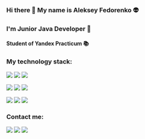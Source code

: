 ### Hi there 👋 My name is Aleksey Fedorenko 👽
### I'm Junior Java Developer 🌱
#### Student of Yandex Practicum 📚

### My technology stack:
<img src="https://img.shields.io/badge/JAVA-808080?style=for-the-badge&logo=Java&logoColor=F4A460"/> <img src="https://img.shields.io/badge/JUNIT-808080?style=for-the-badge&logo=JUnit5&logoColor=25A162"/> <img src="https://img.shields.io/badge/SQL-808080?style=for-the-badge&logo=PostgreSQL&logoColor=4169E1"/>

<img src="https://img.shields.io/badge/SPRING-808080?style=for-the-badge&logo=Spring&logoColor=6DB33F"/> <img src="https://img.shields.io/badge/Spring Boot-808080?style=for-the-badge&logo=Spring Boot&logoColor=6DB33F"/> <img src="https://img.shields.io/badge/Spring Data-808080?style=for-the-badge&logo=1&logoColor=6DB33F"/>


<img src="https://img.shields.io/badge/GIT-808080?style=for-the-badge&logo=Git&logoColor=F05032"/> <img src="https://img.shields.io/badge/Hibernate-808080?style=for-the-badge&logo=Hibernate&logoColor=59666C"/> <img src="https://img.shields.io/badge/Apache Maven-808080?style=for-the-badge&logo=Apache Maven&logoColor=C71A36"/>

### Contact me:
[<img src="https://img.shields.io/badge/VK-00BFFF?style=for-the-badge&logo=VK&logoColor=0077FF"/>](https://vk.com/selenar) [<img src="https://img.shields.io/badge/Telegram-00BFFF?style=for-the-badge&logo=Telegram&logoColor=0077FF"/>](https://t.me/alexexus) [<img src="https://img.shields.io/badge/Instagram-00BFFF?style=for-the-badge&logo=Instagram&logoColor=E4405F"/>](https://www.instagram.com/_alexexus_/)
